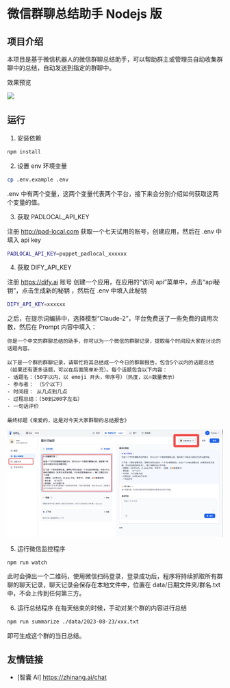 # 微信群聊总结助手 Nodejs 版
## 项目介绍
本项目是基于微信机器人的微信群聊总结助手，可以帮助群主或管理员自动收集群聊中的总结，自动发送到指定的群聊中。

效果预览

<img src="https://github.com/aoao-eth/wechat-summarize-bot/assets/897401/f3220210-3b7e-411f-8e2e-801f82a0b5da" width="300" />

## 运行
1. 安装依赖
```bash
npm install
```
2. 设置 env 环境变量
```bash
cp .env.example .env
```
.env 中有两个变量，这两个变量代表两个平台，接下来会分别介绍如何获取这两个变量的值。

3. 获取 PADLOCAL_API_KEY

注册 http://pad-local.com 获取一个七天试用的账号，创建应用，然后在 .env 中填入 api key
```bash
PADLOCAL_API_KEY=puppet_padlocal_xxxxxx
```


4. 获取 DIFY_API_KEY 

注册 https://dify.ai 账号
创建一个应用，在应用的“访问 api”菜单中，点击“api秘钥”，点击生成新的秘钥 ，然后在 .env 中填入此秘钥
```bash
DIFY_API_KEY=xxxxxx
```
之后，在提示词编排中，选择模型“Claude-2”，平台免费送了一些免费的调用次数，然后在 Prompt 内容中填入：

```
你是一个中文的群聊总结的助手，你可以为一个微信的群聊记录，提取每个时间段大家在讨论的话题内容。

以下是一个群的群聊记录，请帮忙将其总结成一个今日的群聊报告，包含5个以内的话题总结（如果还有更多话题，可以在后面简单补充）。每个话题包含以下内容：
- 话题名：(50字以内，以 emoji 开头，带序号）（热度，以🔥数量表示）
- 参与者： （5个以下）
- 时间段： 从几点到几点
- 过程总结：(50到200字左右）
- 一句话评价

最终标题《亲爱的，这是对今天大家群聊的总结报告》
```

![](./1.jpg)

5. 运行微信监控程序
```bash
npm run watch
```
此时会弹出一个二维码，使用微信扫码登录，登录成功后，程序将持续抓取所有群聊的聊天记录，聊天记录会保存在本地文件中，位置在 data/日期文件夹/群名.txt 中，不会上传到任何第三方。

6. 运行总结程序
在每天结束的时候，手动对某个群的内容进行总结
```bash
npm run summarize ./data/2023-08-23/xxx.txt
```

即可生成这个群的当日总结。


## 友情链接
- [智囊 AI] https://zhinang.ai/chat

